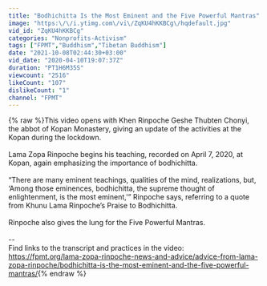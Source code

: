 ```yaml
---
title: "Bodhichitta Is the Most Eminent and the Five Powerful Mantras"
image: "https:\/\/i.ytimg.com\/vi\/ZqKU4hKKBCg\/hqdefault.jpg"
vid_id: "ZqKU4hKKBCg"
categories: "Nonprofits-Activism"
tags: ["FPMT","Buddhism","Tibetan Buddhism"]
date: "2021-10-08T02:44:30+03:00"
vid_date: "2020-04-10T19:07:37Z"
duration: "PT1H6M35S"
viewcount: "2516"
likeCount: "107"
dislikeCount: "1"
channel: "FPMT"
---
```

{% raw %}This video opens with Khen Rinpoche Geshe Thubten Chonyi, the abbot of Kopan Monastery, giving an update of the activities at the Kopan during the lockdown.<br /><br />Lama Zopa Rinpoche begins his teaching, recorded on April 7, 2020, at Kopan, again emphasizing the importance of bodhichitta.<br /><br />“There are many eminent teachings, qualities of the mind, realizations, but, ‘Among those eminences, bodhichitta, the supreme thought of enlightenment, is the most eminent,'” Rinpoche says, referring to a quote from Khunu Lama Rinpoche’s Praise to Bodhichitta.<br /><br />Rinpoche also gives the lung for the Five Powerful Mantras.<br /><br />--<br />Find links to the transcript and practices in the video: <br /><a rel="nofollow" target="blank" href="https://fpmt.org/lama-zopa-rinpoche-news-and-advice/advice-from-lama-zopa-rinpoche/bodhichitta-is-the-most-eminent-and-the-five-powerful-mantras/">https://fpmt.org/lama-zopa-rinpoche-news-and-advice/advice-from-lama-zopa-rinpoche/bodhichitta-is-the-most-eminent-and-the-five-powerful-mantras/</a>{% endraw %}
